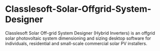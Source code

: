 # Classlesoft-Solar-Offgrid-System-Designer
Classlesoft Solar Off-grid System Designer (Hybrid Inverters) is an offgrid solar photovoltaic system dimensioning and sizing desktop software for individuals, residential and small-scale commercial solar PV installers. 
